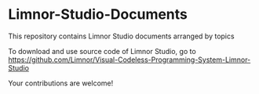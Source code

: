 # Limnor-Studio-Documents
This repository contains Limnor Studio documents arranged by topics

To download and use source code of Limnor Studio, go to https://github.com/Limnor/Visual-Codeless-Programming-System-Limnor-Studio

Your contributions are welcome!


